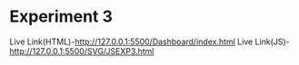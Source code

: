 # Experiment 3
Live Link(HTML)-http://127.0.0.1:5500/Dashboard/index.html
Live Link(JS)-http://127.0.0.1:5500/SVG/JSEXP3.html
